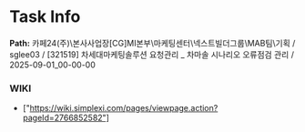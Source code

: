 # Task Info

**Path:** 카페24(주)\본사사업장\[CG]MI본부\마케팅센터\넥스트빌더그룹\MAB팀\기획 / sglee03 / [321519] 차세대마케팅솔루션 요청관리 _ 차마솔 시나리오 오류점검 관리 / 2025-09-01_00-00-00

### WIKI
- ["https://wiki.simplexi.com/pages/viewpage.action?pageId=2766852582"]

